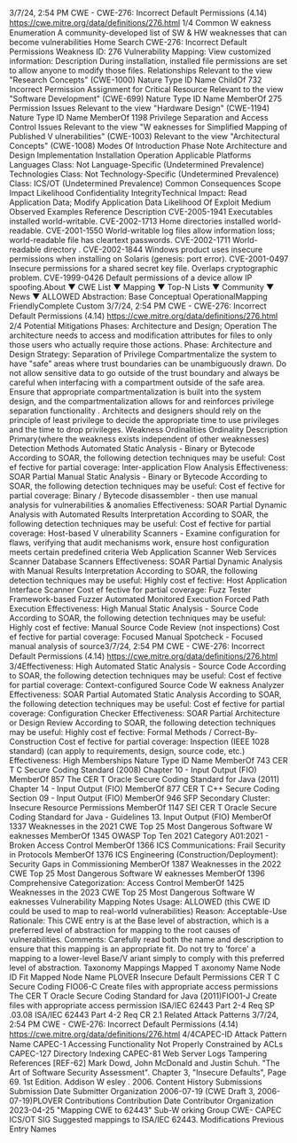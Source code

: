 3/7/24, 2:54 PM CWE - CWE-276: Incorrect Default Permissions (4.14)
https://cwe.mitre.org/data/deﬁnitions/276.html 1/4
Common W eakness Enumeration
A community-developed list of SW & HW weaknesses that can become
vulnerabilities
Home Search
CWE-276: Incorrect Default Permissions
Weakness ID: 276
Vulnerability Mapping: 
View customized information:
 Description
During installation, installed file permissions are set to allow anyone to modify those files.
 Relationships
 Relevant to the view "Research Concepts" (CWE-1000)
Nature Type ID Name
ChildOf 732 Incorrect Permission Assignment for Critical Resource
 Relevant to the view "Software Development" (CWE-699)
Nature Type ID Name
MemberOf 275 Permission Issues
 Relevant to the view "Hardware Design" (CWE-1194)
Nature Type ID Name
MemberOf 1198 Privilege Separation and Access Control Issues
 Relevant to the view "W eaknesses for Simplified Mapping of Published V ulnerabilities" (CWE-1003)
 Relevant to the view "Architectural Concepts" (CWE-1008)
 Modes Of Introduction
Phase Note
Architecture and Design
Implementation
Installation
Operation
 Applicable Platforms
Languages
Class: Not Language-Specific (Undetermined Prevalence)
Technologies
Class: Not Technology-Specific (Undetermined Prevalence)
Class: ICS/OT (Undetermined Prevalence)
 Common Consequences
Scope Impact Likelihood
Confidentiality
IntegrityTechnical Impact: Read Application Data; Modify Application Data
 Likelihood Of Exploit
Medium
 Observed Examples
Reference Description
CVE-2005-1941 Executables installed world-writable.
CVE-2002-1713 Home directories installed world-readable.
CVE-2001-1550 World-writable log files allow information loss; world-readable file has cleartext passwords.
CVE-2002-1711 World-readable directory .
CVE-2002-1844 Windows product uses insecure permissions when installing on Solaris (genesis: port error).
CVE-2001-0497 Insecure permissions for a shared secret key file. Overlaps cryptographic problem.
CVE-1999-0426 Default permissions of a device allow IP spoofing.About ▼ CWE List ▼ Mapping ▼ Top-N Lists ▼ Community ▼ News ▼
ALLOWED
Abstraction: Base
Conceptual OperationalMapping
FriendlyComplete Custom
3/7/24, 2:54 PM CWE - CWE-276: Incorrect Default Permissions (4.14)
https://cwe.mitre.org/data/deﬁnitions/276.html 2/4
 Potential Mitigations
Phases: Architecture and Design; Operation
The architecture needs to access and modification attributes for files to only those users who actually require those actions.
Phase: Architecture and Design
Strategy: Separation of Privilege
Compartmentalize the system to have "safe" areas where trust boundaries can be unambiguously drawn. Do not allow sensitive
data to go outside of the trust boundary and always be careful when interfacing with a compartment outside of the safe area.
Ensure that appropriate compartmentalization is built into the system design, and the compartmentalization allows for and
reinforces privilege separation functionality . Architects and designers should rely on the principle of least privilege to decide the
appropriate time to use privileges and the time to drop privileges.
 Weakness Ordinalities
Ordinality Description
Primary(where the weakness exists independent of other weaknesses)
 Detection Methods
Automated Static Analysis - Binary or Bytecode
According to SOAR, the following detection techniques may be useful:
Cost ef fective for partial coverage:
Inter-application Flow Analysis
Effectiveness: SOAR Partial
Manual Static Analysis - Binary or Bytecode
According to SOAR, the following detection techniques may be useful:
Cost ef fective for partial coverage:
Binary / Bytecode disassembler - then use manual analysis for vulnerabilities & anomalies
Effectiveness: SOAR Partial
Dynamic Analysis with Automated Results Interpretation
According to SOAR, the following detection techniques may be useful:
Cost ef fective for partial coverage:
Host-based V ulnerability Scanners - Examine configuration for flaws, verifying that audit mechanisms work, ensure
host configuration meets certain predefined criteria
Web Application Scanner
Web Services Scanner
Database Scanners
Effectiveness: SOAR Partial
Dynamic Analysis with Manual Results Interpretation
According to SOAR, the following detection techniques may be useful:
Highly cost ef fective:
Host Application Interface Scanner
Cost ef fective for partial coverage:
Fuzz Tester
Framework-based Fuzzer
Automated Monitored Execution
Forced Path Execution
Effectiveness: High
Manual Static Analysis - Source Code
According to SOAR, the following detection techniques may be useful:
Highly cost ef fective:
Manual Source Code Review (not inspections)
Cost ef fective for partial coverage:
Focused Manual Spotcheck - Focused manual analysis of source3/7/24, 2:54 PM CWE - CWE-276: Incorrect Default Permissions (4.14)
https://cwe.mitre.org/data/deﬁnitions/276.html 3/4Effectiveness: High
Automated Static Analysis - Source Code
According to SOAR, the following detection techniques may be useful:
Cost ef fective for partial coverage:
Context-configured Source Code W eakness Analyzer
Effectiveness: SOAR Partial
Automated Static Analysis
According to SOAR, the following detection techniques may be useful:
Cost ef fective for partial coverage:
Configuration Checker
Effectiveness: SOAR Partial
Architecture or Design Review
According to SOAR, the following detection techniques may be useful:
Highly cost ef fective:
Formal Methods / Correct-By-Construction
Cost ef fective for partial coverage:
Inspection (IEEE 1028 standard) (can apply to requirements, design, source code, etc.)
Effectiveness: High
 Memberships
Nature Type ID Name
MemberOf 743 CER T C Secure Coding Standard (2008) Chapter 10 - Input Output (FIO)
MemberOf 857 The CER T Oracle Secure Coding Standard for Java (2011) Chapter 14 - Input Output (FIO)
MemberOf 877 CER T C++ Secure Coding Section 09 - Input Output (FIO)
MemberOf 946 SFP Secondary Cluster: Insecure Resource Permissions
MemberOf 1147 SEI CER T Oracle Secure Coding Standard for Java - Guidelines 13. Input Output (FIO)
MemberOf 1337 Weaknesses in the 2021 CWE Top 25 Most Dangerous Software W eaknesses
MemberOf 1345 OWASP Top Ten 2021 Category A01:2021 - Broken Access Control
MemberOf 1366 ICS Communications: Frail Security in Protocols
MemberOf 1376 ICS Engineering (Construction/Deployment): Security Gaps in Commissioning
MemberOf 1387 Weaknesses in the 2022 CWE Top 25 Most Dangerous Software W eaknesses
MemberOf 1396 Comprehensive Categorization: Access Control
MemberOf 1425 Weaknesses in the 2023 CWE Top 25 Most Dangerous Software W eaknesses
 Vulnerability Mapping Notes
Usage: ALLOWED (this CWE ID could be used to map to real-world vulnerabilities)
Reason: Acceptable-Use
Rationale:
This CWE entry is at the Base level of abstraction, which is a preferred level of abstraction for mapping to the root causes of
vulnerabilities.
Comments:
Carefully read both the name and description to ensure that this mapping is an appropriate fit. Do not try to 'force' a mapping to a
lower-level Base/V ariant simply to comply with this preferred level of abstraction.
 Taxonomy Mappings
Mapped T axonomy Name Node ID Fit Mapped Node Name
PLOVER Insecure Default Permissions
CER T C Secure Coding FIO06-C Create files with appropriate access permissions
The CER T Oracle Secure
Coding Standard for Java
(2011)FIO01-J Create files with appropriate access permission
ISA/IEC 62443 Part 2-4 Req SP .03.08
ISA/IEC 62443 Part 4-2 Req CR 2.1
 Related Attack Patterns
3/7/24, 2:54 PM CWE - CWE-276: Incorrect Default Permissions (4.14)
https://cwe.mitre.org/data/deﬁnitions/276.html 4/4CAPEC-ID Attack Pattern Name
CAPEC-1 Accessing Functionality Not Properly Constrained by ACLs
CAPEC-127 Directory Indexing
CAPEC-81 Web Server Logs Tampering
 References
[REF-62] Mark Dowd, John McDonald and Justin Schuh. "The Art of Software Security Assessment". Chapter 3, "Insecure
Defaults", Page 69. 1st Edition. Addison W esley . 2006.
 Content History
 Submissions
Submission Date Submitter Organization
2006-07-19
(CWE Draft 3, 2006-07-19)PLOVER
 Contributions
Contribution Date Contributor Organization
2023-04-25 "Mapping CWE to 62443" Sub-W orking Group CWE- CAPEC ICS/OT SIG
Suggested mappings to ISA/IEC 62443.
 Modifications
 Previous Entry Names